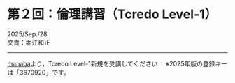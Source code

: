 # 第２回：倫理講習（Tcredo Level-1）
2025/Sep./28  
文責：堀江和正

---

[manaba](https://manaba.tsukuba.ac.jp/ct/home)より，Tcredo Level-1新規を受講してください．
※2025年版の登録キーは「3670920」です。
